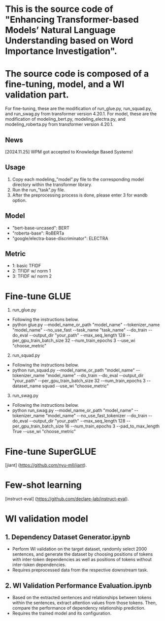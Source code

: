 # This is the source code of "Enhancing Transformer-based Models’ Natural Language Understanding based on Word Importance Investigation".
# The source code is composed of a fine-tuning, model, and a WI validation part.

For fine-tuning, these are the modification of run_glue.py, run_squad.py, and run_swag.py from transformer version 4.20.1.
For model, these are the modification of modeling_bert.py, modeling_electra.py, and modeling_roberta.py from transformer version 4.20.1.

## News
[2024.11.25] WPM got accepted to Knowledge Based Systems!

## Usage
1. Copy each modeling_"model".py file to the corresponding model directory within the transformer library.
2. Run the run_"task".py file.
3. After the preprocessing process is done, please enter 3 for wandb option.

## Model
- "bert-base-uncased": BERT
- "roberta-base": RoBERTa
- "google/electra-base-discriminator": ELECTRA

## Metric
- 1: basic TFIDF
- 2: TFIDF w/ norm 1
- 3: TFIDF w/ norm 2

# Fine-tune GLUE
1. run_glue.py
- Following the instructions below.
- python glue.py --model_name_or_path "model_name" --tokenizer_name "model_name" --no_use_fast --task_name "task_name" --do_train --do_eval --output_dir "your_path" --max_seq_length 128 --per_gpu_train_batch_size 32 --num_train_epochs 3 --use_wi "choose_metric"

2. run_squad.py
- Following the instructions below.
- python run_squad.py --model_name_or_path "model_name" --tokenizer_name "model_name" --do_train --do_eval --output_dir "your_path" --per_gpu_train_batch_size 32 --num_train_epochs 3 --dataset_name squad --use_wi "choose_metric"

3. run_swag.py
- Following the instructions below.
- python run_swag.py --model_name_or_path "model_name" --tokenizer_name "model_name" --no_use_fast_tokenizer --do_train --do_eval --output_dir "your_path" --max_seq_length 128 --per_gpu_train_batch_size 16 --num_train_epochs 3 --pad_to_max_length True --use_wi "choose_metric"

# Fine-tune SuperGLUE
[jiant] (https://github.com/nyu-mll/jiant).

# Few-shot learning
[instruct-eval] (https://github.com/declare-lab/instruct-eval).

# WI validation model
## 1. Dependency Dataset Generator.ipynb
- Perform WI validation on the target dataset, randomly select 2000 sentences, and generate the dataset by choosing positions of tokens with inter-token dependencies as well as positions of tokens without inter-token dependencies. 
- Requires preprocessed data from the respective downstream task.

## 2. WI Validation Performance Evaluation.ipynb
- Based on the extracted sentences and relationships between tokens within the sentences, extract attention values from those tokens. Then, compare the performance of dependency relationship prediction. 
- Requires the trained model and its configuration.